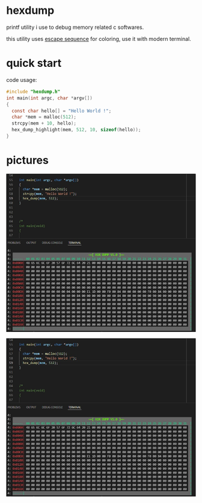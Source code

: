 
# hexdump
printf utility i use to debug memory related c softwares.

this utility uses [escape sequence](https://en.wikipedia.org/wiki/ANSI_escape_code#Colors) for coloring, use it with modern terminal.

# quick start
code usage:
```c
#include "hexdump.h"
int main(int argc, char *argv[])
{
  const char hello[] = "Hello World !";
  char *mem = malloc(512);
  strcpy(mem + 10, hello);
  hex_dump_highlight(mem, 512, 10, sizeof(hello));
}
```


# pictures
![Image](pic/hexdump.jpg "hd")

![Image](pic/hexdump.jpg "hd_highlight")
